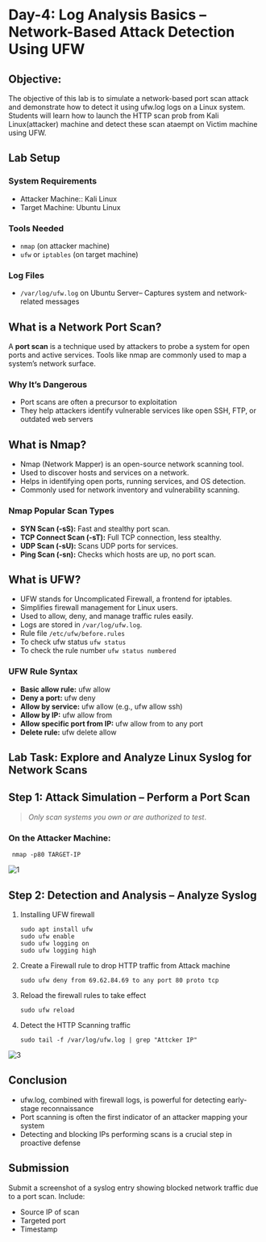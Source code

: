 # Day-4: Log Analysis Basics – Network-Based Attack Detection Using UFW

## Objective:
The objective of this lab is to simulate a network-based port scan attack and demonstrate how to detect it using ufw.log logs on a Linux system. Students will learn how to launch the HTTP scan prob from Kali Linux(attacker) machine and detect these scan ataempt on Victim machine using UFW.

## Lab Setup
### System Requirements
- Attacker Machine:: Kali Linux
- Target Machine: Ubuntu Linux
### Tools Needed
- `nmap` (on attacker machine)
- `ufw` or `iptables` (on target machine)
### Log Files
- `/var/log/ufw.log` on Ubuntu Server– Captures system and network-related messages

## What is a Network Port Scan?
A **port scan** is a technique used by attackers to probe a system for open ports and active services. Tools like nmap are commonly used to map a system’s network surface.

### Why It’s Dangerous
- Port scans are often a precursor to exploitation
- They help attackers identify vulnerable services like open SSH, FTP, or outdated web servers

## What is Nmap?
- Nmap (Network Mapper) is an open-source network scanning tool.
- Used to discover hosts and services on a network.
- Helps in identifying open ports, running services, and OS detection.
- Commonly used for network inventory and vulnerability scanning.

### Nmap Popular Scan Types
- **SYN Scan (-sS):** Fast and stealthy port scan.
- **TCP Connect Scan (-sT):** Full TCP connection, less stealthy.
- **UDP Scan (-sU):** Scans UDP ports for services.
- **Ping Scan (-sn):** Checks which hosts are up, no port scan.

## What is UFW?
- UFW stands for Uncomplicated Firewall, a frontend for iptables.
- Simplifies firewall management for Linux users.
- Used to allow, deny, and manage traffic rules easily.
- Logs are stored in `/var/log/ufw.log`.
- Rule file `/etc/ufw/before.rules`
- To check ufw status `ufw status`
- To check the rule number `ufw status numbered`

### UFW Rule Syntax

- **Basic allow rule:** ufw allow
- **Deny a port:** ufw deny
- **Allow by service:** ufw allow (e.g., ufw allow ssh)
- **Allow by IP:** ufw allow from
- **Allow specific port from IP:** ufw allow from to any port
- **Delete rule:** ufw delete allow

## Lab Task: Explore and Analyze Linux Syslog for Network Scans

## Step 1: Attack Simulation – Perform a Port Scan
 > *Only scan systems you own or are authorized to test*.

### On the Attacker Machine:

     nmap -p80 TARGET-IP

![1](https://github.com/user-attachments/assets/d93db2c1-25cc-46ad-b457-feba86034500)

## Step 2: Detection and Analysis – Analyze Syslog

1. Installing UFW firewall<br>
      
       sudo apt install ufw
       sudo ufw enable
       sudo ufw logging on
       sudo ufw logging high

2. Create a Firewall rule to drop HTTP traffic from Attack machine<br>
     
       sudo ufw deny from 69.62.84.69 to any port 80 proto tcp

3. Reload the firewall rules to take effect<br>
      
       sudo ufw reload

4. Detect the HTTP Scanning traffic<br>
       
       sudo tail -f /var/log/ufw.log | grep "Attcker IP"

![3](https://github.com/user-attachments/assets/685c1d04-405e-4c48-addf-44038a76d492)

## Conclusion
- ufw.log, combined with firewall logs, is powerful for detecting early-stage reconnaissance
- Port scanning is often the first indicator of an attacker mapping your system
- Detecting and blocking IPs performing scans is a crucial step in proactive defense

## Submission
Submit a screenshot of a syslog entry showing blocked network traffic due to a port scan. Include:

- Source IP of scan
- Targeted port
- Timestamp
